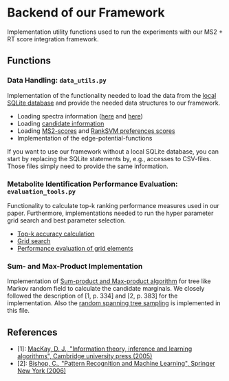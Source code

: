 # Backend of our Framework

Implementation utility functions used to run the experiments with our MS2 + RT score integration
framework. 

## Functions

### Data Handling: ```data_utils.py```

Implementation of the functionality needed to load the data from the [local SQLite
database](data) and provide the needed data structures to our framework.  

- Loading spectra information ([here](msmsrt_scorer/data_utils.py#L179) and [here](msmsrt_scorer/data_utils.py#281))
- Loading [candidate information](msmsrt_scorer/data_utils.py#L217) 
- Loading [MS2-scores](msmsrt_scorer/data_utils.py#L217) and [RankSVM preferences scores](msmsrt_scorer/data_utils.py#L202)
- Implementation of the edge-potential-functions
 
If you want to use our framework without a local SQLite database, you can 
start by replacing the SQLite statements by, e.g., accesses to CSV-files. Those
files simply need to provide the same information. 

### Metabolite Identification Performance Evaluation: ```evaluation_tools.py```

Functionality to calculate top-k ranking performance measures used in our paper. Furthermore, 
implementations needed to run the hyper parameter grid search and best parameter selection.

- [Top-k accuracy calculation](msmsrt_scorer/evaluation_tools.py#L270)
- [Grid search](msmsrt_scorer/evaluation_tools.py#L39)
- [Performance evaluation of grid elements](msmsrt_scorer/evaluation_tools.py#L167)

### Sum- and Max-Product Implementation 

Implementation of [Sum-product and Max-product algorithm](gm_solver/exact_solvers.py#L302) 
for tree like Markov random field to calculate the candidate marginals. We 
closely followed the description of [1, p. 334] and [2, p. 383] for the 
implementation. Also the [random spanning tree sampling](gm_solver/exact_solvers.py#L738) 
is implemented in this file. 

## References

* [1]: [MacKay, D. J., "Information theory, inference and learning algorithms", Cambridge university press (2005)](http://www.inference.org.uk/mackay/itila/)
* [2]: [Bishop, C., "Pattern Recognition and Machine Learning", Springer New York (2006)](https://www.microsoft.com/en-us/research/people/cmbishop/prml-book/)